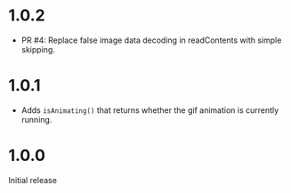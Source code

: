 # 1.0.2

* PR #4: Replace false image data decoding in readContents with simple skipping.

# 1.0.1

* Adds ``isAnimating()`` that returns whether the gif animation is currently running.

# 1.0.0

Initial release